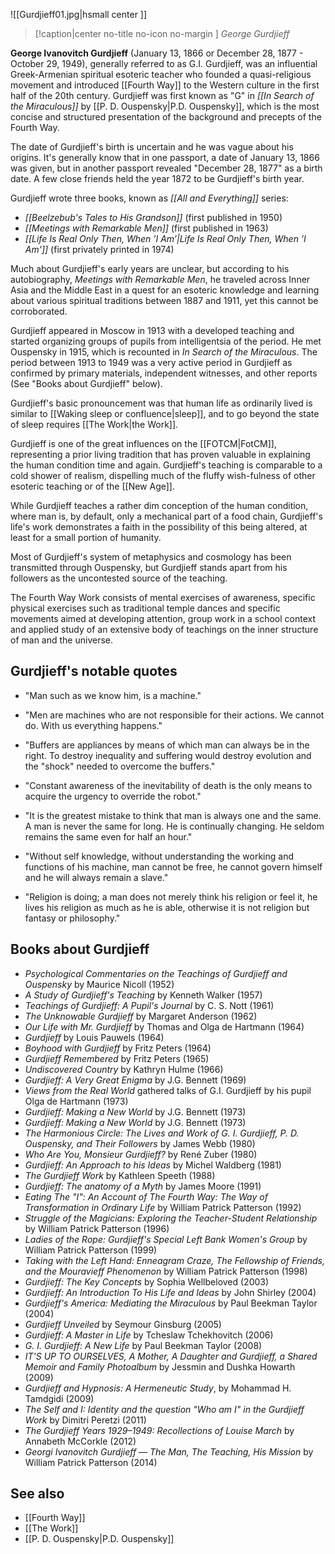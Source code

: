 ![[Gurdjieff01.jpg|hsmall center ]] 
> [!caption|center no-title no-icon no-margin ]
> _George Gurdjieff_

**George Ivanovitch Gurdjieff** (January 13, 1866 or December 28, 1877 - October 29, 1949), generally referred to as G.I. Gurdjieff, was an influential Greek-Armenian spiritual esoteric teacher who founded a quasi-religious movement and introduced [[Fourth Way]] to the Western culture in the first half of the 20th century. Gurdjieff was first known as "G" in _[[In Search of the Miraculous]]_ by [[P. D. Ouspensky|P.D. Ouspensky]], which is the most concise and structured presentation of the background and precepts of the Fourth Way.

The date of Gurdjieff's birth is uncertain and he was vague about his origins. It's generally know that in one passport, a date of January 13, 1866 was given, but in another passport revealed "December 28, 1877" as a birth date. A few close friends held the year 1872 to be Gurdjieff's birth year.

Gurdjieff wrote three books, known as _[[All and Everything]]_ series:

*   _[[Beelzebub's Tales to His Grandson]]_ (first published in 1950)
*   _[[Meetings with Remarkable Men]]_ (first published in 1963)
*   _[[Life Is Real Only Then, When ’I Am’|Life Is Real Only Then, When 'I Am']]_ (first privately printed in 1974)

Much about Gurdjieff's early years are unclear, but according to his autobiography, _Meetings with Remarkable Men_, he traveled across Inner Asia and the Middle East in a quest for an esoteric knowledge and learning about various spiritual traditions between 1887 and 1911, yet this cannot be corroborated.

Gurdjieff appeared in Moscow in 1913 with a developed teaching and started organizing groups of pupils from intelligentsia of the period. He met Ouspensky in 1915, which is recounted in _In Search of the Miraculous_. The period between 1913 to 1949 was a very active period in Gurdjieff as confirmed by primary materials, independent witnesses, and other reports (See "Books about Gurdjieff" below).

Gurdjieff's basic pronouncement was that human life as ordinarily lived is similar to [[Waking sleep or confluence|sleep]], and to go beyond the state of sleep requires [[The Work|the Work]].

Gurdjieff is one of the great influences on the [[FOTCM|FotCM]], representing a prior living tradition that has proven valuable in explaining the human condition time and again. Gurdjieff's teaching is comparable to a cold shower of realism, dispelling much of the fluffy wish-fulness of other esoteric teaching or of the [[New Age]].

While Gurdjieff teaches a rather dim conception of the human condition, where man is, by default, only a mechanical part of a food chain, Gurdjieff's life's work demonstrates a faith in the possibility of this being altered, at least for a small portion of humanity.

Most of Gurdjieff's system of metaphysics and cosmology has been transmitted through Ouspensky, but Gurdjieff stands apart from his followers as the uncontested source of the teaching.

The Fourth Way Work consists of mental exercises of awareness, specific physical exercises such as traditional temple dances and specific movements aimed at developing attention, group work in a school context and applied study of an extensive body of teachings on the inner structure of man and the universe.

Gurdjieff's notable quotes
--------------------------

*   "Man such as we know him, is a machine."

*   "Men are machines who are not responsible for their actions. We cannot do. With us everything happens."

*   "Buffers are appliances by means of which man can always be in the right. To destroy inequality and suffering would destroy evolution and the "shock" needed to overcome the buffers."

*   "Constant awareness of the inevitability of death is the only means to acquire the urgency to override the robot."

*   "It is the greatest mistake to think that man is always one and the same. A man is never the same for long. He is continually changing. He seldom remains the same even for half an hour."

*   "Without self knowledge, without understanding the working and functions of his machine, man cannot be free, he cannot govern himself and he will always remain a slave."

*   "Religion is doing; a man does not merely think his religion or feel it, he lives his religion as much as he is able, otherwise it is not religion but fantasy or philosophy."

Books about Gurdjieff
---------------------

*   _Psychological Commentaries on the Teachings of Gurdjieff and Ouspensky_ by Maurice Nicoll (1952)
*   _A Study of Gurdjieff's Teaching_ by Kenneth Walker (1957)
*   _Teachings of Gurdjieff: A Pupil's Journal_ by C. S. Nott (1961)
*   _The Unknowable Gurdjieff_ by Margaret Anderson (1962)
*   _Our Life with Mr. Gurdjieff_ by Thomas and Olga de Hartmann (1964)
*   _Gurdjieff_ by Louis Pauwels (1964)
*   _Boyhood with Gurdjieff_ by Fritz Peters (1964)
*   _Gurdjieff Remembered_ by Fritz Peters (1965)
*   _Undiscovered Country_ by Kathryn Hulme (1966)
*   _Gurdjieff: A Very Great Enigma_ by J.G. Bennett (1969)
*   _Views from the Real World_ gathered talks of G.I. Gurdjieff by his pupil Olga de Hartmann (1973)
*   _Gurdjieff: Making a New World_ by J.G. Bennett (1973)
*   _Gurdjieff: Making a New World_ by J.G. Bennett (1973)
*   _The Harmonious Circle: The Lives and Work of G. I. Gurdjieff, P. D. Ouspensky, and Their Followers_ by James Webb (1980)
*   _Who Are You, Monsieur Gurdjieff?_ by René Zuber (1980)
*   _Gurdjieff: An Approach to his Ideas_ by Michel Waldberg (1981)
*   _The Gurdjieff Work_ by Kathleen Speeth (1988)
*   _Gurdjieff: The anatomy of a Myth_ by James Moore (1991)
*   _Eating The "I": An Account of The Fourth Way: The Way of Transformation in Ordinary Life_ by William Patrick Patterson (1992)
*   _Struggle of the Magicians: Exploring the Teacher-Student Relationship_ by William Patrick Patterson (1996)
*   _Ladies of the Rope: Gurdjieff's Special Left Bank Women's Group_ by William Patrick Patterson (1999)
*   _Taking with the Left Hand: Enneagram Craze, The Fellowship of Friends, and the Mouravieff Phenomenon_ by William Patrick Patterson (1998)
*   _Gurdjieff: The Key Concepts_ by Sophia Wellbeloved (2003)
*   _Gurdjieff: An Introduction To His Life and Ideas_ by John Shirley (2004)
*   _Gurdjieff's America: Mediating the Miraculous_ by Paul Beekman Taylor (2004)
*   _Gurdjieff Unveiled_ by Seymour Ginsburg (2005)
*   _Gurdjieff: A Master in Life_ by Tcheslaw Tchekhovitch (2006)
*   _G. I. Gurdjieff: A New Life_ by Paul Beekman Taylor (2008)
*   _IT'S UP TO OURSELVES, A Mother, A Daughter and Gurdjieff, a Shared Memoir and Family Photoalbum_ by Jessmin and Dushka Howarth (2009)
*   _Gurdjieff and Hypnosis: A Hermeneutic Study_, by Mohammad H. Tamdgidi (2009)
*   _The Self and I: Identity and the question "Who am I" in the Gurdjieff Work_ by Dimitri Peretzi (2011)
*   _The Gurdjieff Years 1929–1949: Recollections of Louise March_ by Annabeth McCorkle (2012)
*   _Georgi Ivanovitch Gurdjieff — The Man, The Teaching, His Mission_ by William Patrick Patterson (2014)

See also
--------

*   [[Fourth Way]]
*   [[The Work]]
*   [[P. D. Ouspensky|P.D. Ouspensky]]